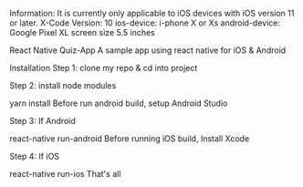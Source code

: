 Information:
It is currently only applicable to iOS devices with iOS version 11 or later.
X-Code Version: 10
ios-device: i-phone X or Xs
android-device: Google Pixel XL
screen size 5.5 inches

React Native Quiz-App
A sample app using react native for iOS & Android

Installation
Step 1: clone my repo & cd into project

Step 2: install node modules

yarn install
Before run android build, setup Android Studio

Step 3: If Android

react-native run-android
Before running iOS build, Install Xcode

Step 4: If iOS

react-native run-ios
That's all
